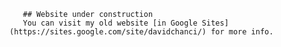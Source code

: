        ## Website under construction
       You can visit my old website [in Google Sites](https://sites.google.com/site/davidchanci/) for more info.
